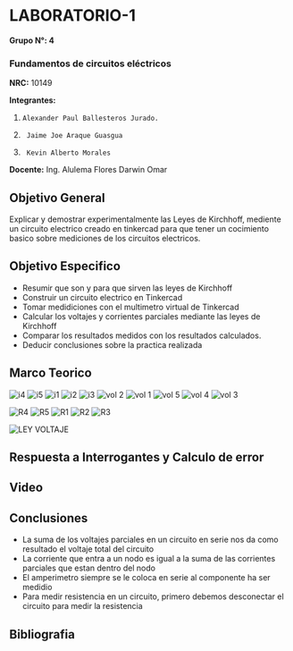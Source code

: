 # LABORATORIO-1
 **Grupo N°: 4**                                    
 
### Fundamentos de circuitos eléctricos  
 
 **NRC:** 10149                 
 
 **Integrantes:**

1.     Alexander Paul Ballesteros Jurado.
2.      Jaime Joe Araque Guasgua
3.      Kevin Alberto Morales

**Docente:** Ing. Alulema Flores Darwin Omar


## Objetivo General

Explicar y demostrar experimentalmente las Leyes de Kirchhoff, mediente un circuito electrico creado en tinkercad para que tener un cocimiento basico sobre mediciones de los circuitos electricos.

## Objetivo Especifico
* Resumir que son y para que sirven las leyes de Kirchhoff
* Construir un circuito electrico en Tinkercad
* Tomar medidiciones con el multimetro virtual de Tinkercad
* Calcular los voltajes y corrientes parciales mediante las leyes de Kirchhoff
* Comparar los resultados medidos con los resultados calculados.
* Deducir conclusiones sobre la practica realizada

## Marco Teorico

![i4](https://user-images.githubusercontent.com/93224166/141375577-a60d4968-5f6b-4a35-95da-3562d71756ce.png)
![i5](https://user-images.githubusercontent.com/93224166/141375580-50407674-f22e-4f84-b492-623e0b14216a.png)
![i1](https://user-images.githubusercontent.com/93224166/141375581-7411e232-39ea-42c8-b006-ef16f1635cd3.png)
![i2](https://user-images.githubusercontent.com/93224166/141382599-beb9714c-c5e7-479c-b04e-3aa53350978f.png)
![i3](https://user-images.githubusercontent.com/93224166/141375583-a016c03f-31be-4ed1-a26d-90593986a033.png)
![vol 2](https://user-images.githubusercontent.com/93951775/141375780-48f83f07-50a1-4a9a-acce-a90bb2c7c3b8.JPG)
![vol 1](https://user-images.githubusercontent.com/93951775/141375791-ab352cda-2b63-40bb-a235-ed08519416d3.JPG)
![vol 5](https://user-images.githubusercontent.com/93951775/141375794-f35600f3-a217-42a6-8cdc-fe8cc7c0b5d9.JPG)
![vol 4](https://user-images.githubusercontent.com/93951775/141375795-c189472c-9b45-4477-bf99-1e72e2b4ea21.JPG)
![vol 3](https://user-images.githubusercontent.com/93951775/141375798-1ac4a091-c2dc-44c5-800b-fceb2663f761.JPG)


![R4](https://user-images.githubusercontent.com/93928146/141375855-eb975c9b-5ee8-4303-8ee3-936494cee017.PNG)
![R5](https://user-images.githubusercontent.com/93928146/141375857-08ec6456-e02c-4fcb-9b95-ff978ba47c13.PNG)
![R1](https://user-images.githubusercontent.com/93928146/141375859-26de3b2f-7343-438b-82c4-c3a76e95e730.PNG)
![R2](https://user-images.githubusercontent.com/93928146/141375860-e8e4034e-93f3-48f7-b0f7-829077def440.PNG)
![R3](https://user-images.githubusercontent.com/93928146/141375861-8f12469f-ed15-4160-aa9d-e731e92eef15.PNG)

![LEY VOLTAJE](https://user-images.githubusercontent.com/93951775/141382801-cd85009c-65e2-47bd-a484-10c4ce36dd8c.png)


## Respuesta a Interrogantes y Calculo de error

## Video

## Conclusiones
* La suma de los voltajes parciales en un circuito en serie nos da como resultado el voltaje total del circuito
* La corriente que entra a un nodo es igual a la suma de las corrientes parciales que estan dentro del nodo
* El amperimetro siempre se le coloca en serie al componente ha ser medidio
* Para medir resistencia en un circuito, primero debemos desconectar el circuito para medir la resistencia

## Bibliografia
